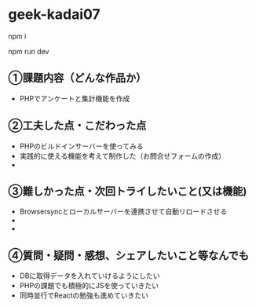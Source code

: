# geek-kadai07
npm i

npm run dev

## ①課題内容（どんな作品か）

  - PHPでアンケートと集計機能を作成

## ②工夫した点・こだわった点

  - PHPのビルドインサーバーを使ってみる
  - 実践的に使える機能を考えて制作した（お問合せフォームの作成）
  - 

## ③難しかった点・次回トライしたいこと(又は機能)

  - Browsersyncとローカルサーバーを連携させて自動リロードさせる
  - 
  - 

## ④質問・疑問・感想、シェアしたいこと等なんでも

  - DBに取得データを入れていけるようにしたい
  - PHPの課題でも積極的にJSを使っていきたい
  - 同時並行でReactの勉強も進めていきたい